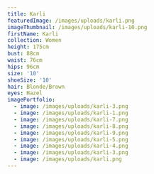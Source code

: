```yaml
---
title: Karli
featuredImage: /images/uploads/karli.png
imageThumbnail: /images/uploads/karli-10.png
firstName: Karli
collection: Women
height: 175cm
bust: 88cm
waist: 76cm
hips: 96cm
size: '10'
shoeSize: '10'
hair: Blonde/Brown
eyes: Hazel
imagePortfolio:
  - image: /images/uploads/karli-3.png
  - image: /images/uploads/karli-1.png
  - image: /images/uploads/karli-7.png
  - image: /images/uploads/karli-8.png
  - image: /images/uploads/karli-9.png
  - image: /images/uploads/karli-5.png
  - image: /images/uploads/karli-4.png
  - image: /images/uploads/karli-3.png
  - image: /images/uploads/karli.png
---
```


